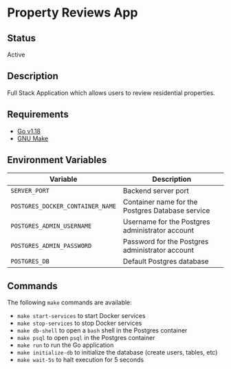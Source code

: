 # Property Reviews App

## Status

Active

## Description

Full Stack Application which allows users to review residential properties.

## Requirements

- [Go v1.18](https://go.dev/)
- [GNU Make](https://www.gnu.org/software/make/)

## Environment Variables

| Variable                         | Description                                      |
| -------------------------------- | ------------------------------------------------ |
| `SERVER_PORT`                    | Backend server port                              |
| `POSTGRES_DOCKER_CONTAINER_NAME` | Container name for the Postgres Database service |
| `POSTGRES_ADMIN_USERNAME`        | Username for the Postgres administrator account  |
| `POSTGRES_ADMIN_PASSWORD`        | Password for the Postgres administrator account  |
| `POSTGRES_DB`                    | Default Postgres database                        |

## Commands

The following `make` commands are available:

- `make start-services` to start Docker services
- `make stop-services` to stop Docker services
- `make db-shell` to open a `bash` shell in the Postgres container
- `make psql` to open `psql` in the Postgres container
- `make run` to run the Go application
- `make initialize-db` to initialize the database (create users, tables, etc)
- `make wait-5s` to halt execution for 5 seconds
